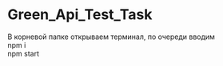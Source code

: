 # Green_Api_Test_Task

В корневой папке открываем терминал, по очереди вводим <br>
npm i <br>
npm start

